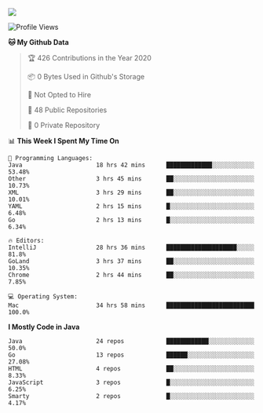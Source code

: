 
<a href="https://github.com/helloworlde">
  <img align="" src="https://github-readme-stats.vercel.app/api?username=helloworlde&show_icons=true&count_private=true" />
</a>

<!--START_SECTION:waka-->
![Profile Views](http://img.shields.io/badge/Profile%20Views-9-blue)

**🐱 My Github Data** 

> 🏆 426 Contributions in the Year 2020
 > 
> 📦 0 Bytes Used in Github's Storage 
 > 
> 🚫 Not Opted to Hire
 > 
> 📜 48 Public Repositories
 > 
> 🔑 0 Private Repository 
 > 
📊 **This Week I Spent My Time On** 

```text
💬 Programming Languages: 
Java                     18 hrs 42 mins      █████████████░░░░░░░░░░░░   53.48% 
Other                    3 hrs 45 mins       ██░░░░░░░░░░░░░░░░░░░░░░░   10.73% 
XML                      3 hrs 29 mins       ██░░░░░░░░░░░░░░░░░░░░░░░   10.01% 
YAML                     2 hrs 15 mins       █░░░░░░░░░░░░░░░░░░░░░░░░   6.48% 
Go                       2 hrs 13 mins       █░░░░░░░░░░░░░░░░░░░░░░░░   6.34%

🔥 Editors: 
IntelliJ                 28 hrs 36 mins      ████████████████████░░░░░   81.8% 
GoLand                   3 hrs 37 mins       ██░░░░░░░░░░░░░░░░░░░░░░░   10.35% 
Chrome                   2 hrs 44 mins       ██░░░░░░░░░░░░░░░░░░░░░░░   7.85%

💻 Operating System: 
Mac                      34 hrs 58 mins      █████████████████████████   100.0%

```

**I Mostly Code in Java** 

```text
Java                     24 repos            ████████████░░░░░░░░░░░░░   50.0% 
Go                       13 repos            ██████░░░░░░░░░░░░░░░░░░░   27.08% 
HTML                     4 repos             ██░░░░░░░░░░░░░░░░░░░░░░░   8.33% 
JavaScript               3 repos             █░░░░░░░░░░░░░░░░░░░░░░░░   6.25% 
Smarty                   2 repos             █░░░░░░░░░░░░░░░░░░░░░░░░   4.17%

```



<!--END_SECTION:waka-->
